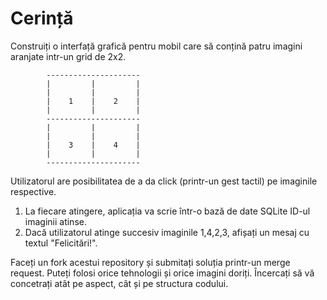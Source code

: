 # Cerință

Construiți o interfață grafică pentru mobil care să conțină patru imagini aranjate intr-un grid de 2x2.
```
		---------------------
		|         |         | 
		|         |         |   
		|    1    |    2    | 
		|         |         |
		---------------------
		|         |         | 
		|         |         |   
		|    3    |    4    | 
		|         |         |
		---------------------
```

Utilizatorul are posibilitatea de a da click (printr-un gest tactil) pe imaginile respective.

1. La fiecare atingere, aplicația va scrie într-o bază de date SQLite ID-ul imaginii atinse.
2. Dacă utilizatorul atinge succesiv imaginile 1,4,2,3, afișați un mesaj cu textul "Felicitări!".

Faceți un fork acestui repository și submitați soluția printr-un merge request. Puteți folosi orice tehnologii și orice imagini doriți. Încercați să vă concetrați atât pe aspect, cât și pe structura codului.


